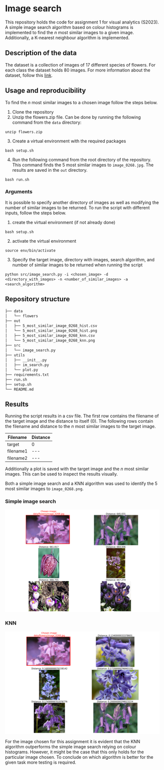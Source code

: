 # Image search
This repository holds the code for assignment 1 for visual analytics (S2023). A simple image search algorithm based on colour histograms is implemented to find the *n* most similar images to a given image. Additionally, a K-nearest neighbour algorithm is implemented. 

## Description of the data
The dataset is a collection of images of 17 different species of flowers. For each class the dataset holds 80 images. For more information about the dataset, follow this [link](https://www.robots.ox.ac.uk/~vgg/data/flowers/17/).

## Usage and reproducibility
To find the *n* most similar images to a chosen image follow the steps below.

1. Clone the repository
2. Unzip the flowers.zip file. Can be done by running the following command from the `data` directory:
````
unzip flowers.zip
````
3. Create a virtual environment with the required packages
````
bash setup.sh
````
4. Run the following command from the root directory of the repository. This command finds the 5 most similar images to `image_0268.jpg`. The results are saved in the `out` directory.
````
bash run.sh
````

### Arguments
It is possible to specify another directory of images as well as modifying the number of similar images to be returned. To run the script with different inputs, follow the steps below.
1. create the virtual environment (if not already done)
```
bash setup.sh
```
2. activate the virtual environment
```
source env/bin/activate
```
3. Specify the target image, directory with images, search algorithm, and number of similar images to be returned when running the script
``` 
python src/image_search.py -i <chosen_image> -d <directory_with_images> -n <number_of_similar_images> -a <search_algorithm>
```

## Repository structure
```
├── data                                
│   └── flowers
├── out           
│   ├── 5_most_similar_image_0268_hist.csv 
│   └── 5_most_similar_image_0268_hist.png                       
│   ├── 5_most_similar_image_0268_knn.csv 
│   └── 5_most_similar_image_0268_knn.png 
├── src
│   └── image_search.py                 
├── utils                               
│   ├── __init__.py                     
│   ├── im_search.py                 
│   └── plot.py   
├── requirements.txt    
├── run.sh   
├── setup.sh                       
└── README.md                           
```

## Results
Running the script results in a csv file. The first row contains the filename of the target image and the distance to itself (0). The following rows contain the filename and distance to the *n* most similar images to the target image.

|Filename|Distance|
|---|---|
|target|0|
|filename1|---|
|filename2|---|


Additionally a plot is saved with the target image and the *n* most similar images. This can be used to inspect the results visually.

Both a simple image search and a KNN algorithm was used to identify the 5 most similar images to `image_0268.png`.

### Simple image search
![result](out/5_most_similar_image_0268_hist.png)

### KNN
![result](out/5_most_similar_image_0268_knn.png)

For the image chosen for this assignment it is evident that the KNN algorithm outperforms the simple image search relying on colour histograms. However, it might be the case that this only holds for the particular image chosen. To conclude on which algorithm is better for the given task more testing is required. 